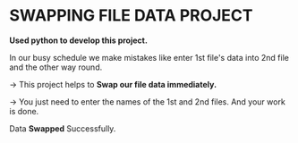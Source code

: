 # SWAPPING FILE DATA PROJECT
**Used python to develop this project.**

In our busy schedule we make mistakes like enter 1st file's data into 2nd file and the other way round.

-> This project helps to **Swap our file data immediately.** 

-> You just need to enter the names of the 1st and 2nd files. And your work is done.

Data **Swapped** Successfully.

